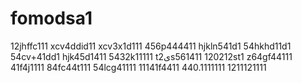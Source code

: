 # fomodsa1
12jhffc111
xcv4ddid11
xcv3x1d111
456p444411
hjkln541d1
54hkhd11d1
54cv+41dd1
hjk45d1411
5432k11111
t2یs561411
120212st1
z64gf44111
41f4j1111
84fc44t111
54lcg41111
11141f4411
440.1111111
1211121111
